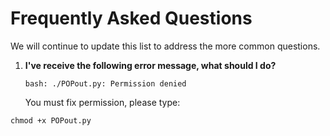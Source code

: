 
# Frequently Asked Questions
We will continue to update this list to address the more common questions.

1. **I've receive the following error message, what should I do?**

    ```
    bash: ./POPout.py: Permission denied
    ```
    

    You must fix permission, please type: 

```
chmod +x POPout.py 
``` 


